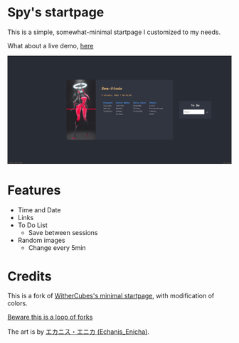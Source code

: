 # Spy's startpage
This is a simple, somewhat-minimal startpage I customized to my needs.

What about a live demo, [here](https://pedromiguelcarraro.github.io/startpage/index.html)

![Preview](assets/img/preview.png)

# Features
- Time and Date
- Links
- To Do List
    - Save between sessions
- Random images
    - Change every 5min


# Credits
This is a fork of [WitherCubes's minimal startpage](https://github.com/WitherCubes/startpage), with modification of colors.

[Beware this is a loop of forks](https://xkcd.com/1683/)


The art is by [エカニス・エニカ (Echanis_Enicha)](https://twitter.com/Echanis_Enicha/status/1436874590295236608).

